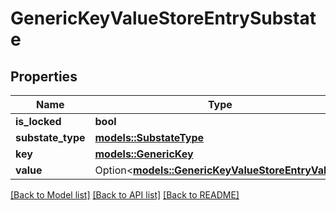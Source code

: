 # GenericKeyValueStoreEntrySubstate

## Properties

Name | Type | Description | Notes
------------ | ------------- | ------------- | -------------
**is_locked** | **bool** |  | 
**substate_type** | [**models::SubstateType**](SubstateType.md) |  | 
**key** | [**models::GenericKey**](GenericKey.md) |  | 
**value** | Option<[**models::GenericKeyValueStoreEntryValue**](GenericKeyValueStoreEntryValue.md)> |  | [optional]

[[Back to Model list]](../README.md#documentation-for-models) [[Back to API list]](../README.md#documentation-for-api-endpoints) [[Back to README]](../README.md)


